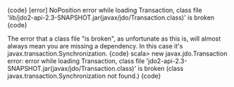 {code}
[error] NoPosition error while loading Transaction, class file 'lib/jdo2-api-2.3-SNAPSHOT.jar(javax/jdo/Transaction.class)' is broken
{code}


The error that a class file "is broken", as unfortunate as this is, will almost always mean you are missing a dependency.  In this case it's javax.transaction.Synchronization.
{code}
scala> new javax.jdo.Transaction
error: error while loading Transaction, class file 'jdo2-api-2.3-SNAPSHOT.jar(javax/jdo/Transaction.class)' is broken
(class javax.transaction.Synchronization not found.)
{code}

